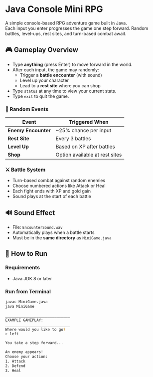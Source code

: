 # Java Console Mini RPG

A simple console-based RPG adventure game built in Java.  
Each input you enter progresses the game one step forward. Random battles, level-ups, rest sites, and turn-based combat await.

## 🎮 Gameplay Overview

- Type **anything** (press Enter) to move forward in the world.
- After each input, the game may randomly:
  - Trigger a **battle encounter** (with sound)
  - Level up your character
  - Lead to a **rest site** where you can shop
- Type `status` at any time to view your current stats.
- Type `exit` to quit the game.

### 🎲 Random Events

| Event | Triggered When |
|-------|----------------|
| **Enemy Encounter** | ~25% chance per input |
| **Rest Site**       | Every 3 battles |
| **Level Up**        | Based on XP after battles |
| **Shop**            | Option available at rest sites |

### ⚔️ Battle System

- Turn-based combat against random enemies
- Choose numbered actions like Attack or Heal
- Each fight ends with XP and gold gain
- Sound plays at the start of each battle

## 🔊 Sound Effect

- File: `EncounterSound.wav`
- Automatically plays when a battle starts
- Must be in the **same directory** as `MiniGame.java`


## 🚀 How to Run

### Requirements
- Java JDK 8 or later

### Run from Terminal

```bash
javac MiniGame.java
java MiniGame

_____________________________
EXAMPLE GAMEPLAY:
_____________________________
Where would you like to go?
> left

You take a step forward...

An enemy appears!
Choose your action:
1. Attack
2. Defend
3. Heal

